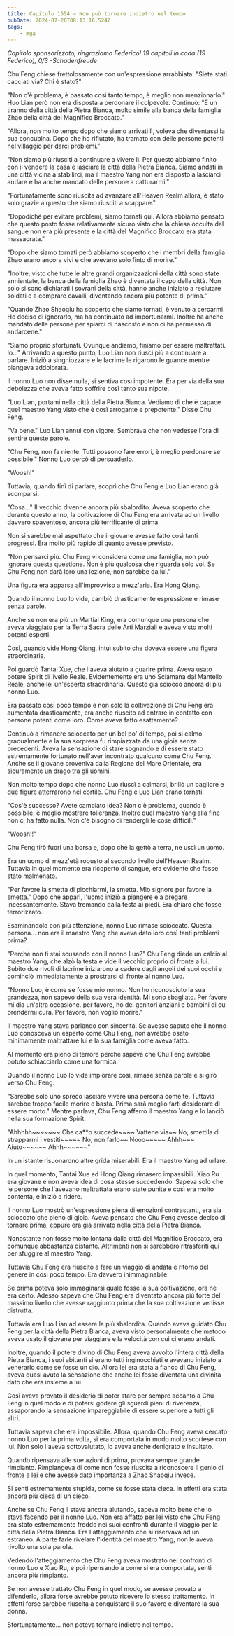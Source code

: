 ```yaml
---
title: Capitolo 1554 – Non può tornare indietro nel tempo
pubDate: 2024-07-26T08:13:16.524Z
tags:
    - mga
---
```



<em>Capitolo sponsorizzato, ringraziamo Federico!
19 capitoli in coda (19 Federico), 0/3
-Schadenfreude</em>


Chu Feng chiese frettolosamente con un'espressione arrabbiata: "Siete stati cacciati via? Chi è stato?"


"Non c'è problema, è passato così tanto tempo, è meglio non menzionarlo." Huo Lian però non era disposta a perdonare il colpevole. Continuò: "È un tiranno della città della Pietra Bianca, molto simile alla banca della famiglia Zhao della città del Magnifico Broccato."


"Allora, non molto tempo dopo che siamo arrivati lì, voleva che diventassi la sua concubina. Dopo che ho rifiutato, ha tramato con delle persone potenti nel villaggio per darci problemi."


"Non siamo più riusciti a continuare a vivere lì. Per questo abbiamo finito con il vendere la casa e lasciare la città della Pietra Bianca. Siamo andati in una città vicina a stabilirci, ma il maestro Yang non era disposto a lasciarci andare e ha anche mandato delle persone a catturarmi."


"Fortunatamente sono riuscita ad avanzare all'Heaven Realm allora, è stato solo grazie a questo che siamo riusciti a scappare."


"Dopodiché per evitare problemi, siamo tornati qui. Allora abbiamo pensato che questo posto fosse relativamente sicuro visto che la chiesa occulta del sangue non era più presente e la città del Magnifico Broccato era stata massacrata."


"Dopo che siamo tornati però abbiamo scoperto che i membri della famiglia Zhao erano ancora vivi e che avevano solo finto di morire."


"Inoltre, visto che tutte le altre grandi organizzazioni della città sono state annientate, la banca della famiglia Zhao è diventata il capo della città. Non solo si sono dichiarati i sovrani della città, hanno anche iniziato a reclutare soldati e a comprare cavalli, diventando ancora più potente di prima."


"Quando Zhao Shaoqiu ha scoperto che siamo tornati, è venuto a cercarmi. Ho deciso di ignorarlo, ma ha continuato ad importunarmi. Inoltre ha anche mandato delle persone per spiarci di nascosto e non ci ha permesso di andarcene."


"Siamo proprio sfortunati. Ovunque andiamo, finiamo per essere maltrattati. Io..." Arrivando a questo punto, Luo Lian non riuscì più a continuare a parlare. Iniziò a singhiozzare e le lacrime le rigarono le guance mentre piangeva addolorata.


Il nonno Luo non disse nulla, si sentiva così impotente. Era per via della sua debolezza che aveva fatto soffrire così tanto sua nipote.


"Luo Lian, portami nella città della Pietra Bianca. Vediamo di che è capace quel maestro Yang visto che è così arrogante e prepotente." Disse Chu Feng.


"Va bene." Luo Lian annuì con vigore. Sembrava che non vedesse l'ora di sentire queste parole.


"Chu Feng, non fa niente. Tutti possono fare errori, è meglio perdonare se possibile." Nonno Luo cercò di persuaderlo.


"Woosh!"


Tuttavia, quando finì di parlare, scoprì che Chu Feng e Luo Lian erano già scomparsi.


"Cosa..." Il vecchio divenne ancora più sbalordito. Aveva scoperto che durante questo anno, la coltivazione di Chu Feng era arrivata ad un livello davvero spaventoso, ancora più terrificante di prima.


Non si sarebbe mai aspettato che il giovane avesse fatto così tanti progressi. Era molto più rapido di quanto avesse previsto.


"Non pensarci più. Chu Feng vi considera come una famiglia, non può ignorare questa questione. Non è più qualcosa che riguarda solo voi. Se Chu Feng non darà loro una lezione, non sarebbe da lui."


Una figura era apparsa all'improvviso a mezz'aria. Era Hong Qiang.


Quando il nonno Luo lo vide, cambiò drasticamente espressione e rimase senza parole.


Anche se non era più un Martial King, era comunque una persona che aveva viaggiato per la Terra Sacra delle Arti Marziali e aveva visto molti potenti esperti.


Così, quando vide Hong Qiang, intuì subito che doveva essere una figura straordinaria.


Poi guardò Tantai Xue, che l'aveva aiutato a guarire prima. Aveva usato potere Spirit di livello Reale. Evidentemente era uno Sciamana dal Mantello Reale, anche lei un'esperta straordinaria. Questo già scioccò ancora di più nonno Luo.


Era passato così poco tempo e non solo la coltivazione di Chu Feng era aumentata drasticamente, era anche riuscito ad entrare in contatto con persone potenti come loro. Come aveva fatto esattamente?


Continuò a rimanere scioccato per un bel po' di tempo, poi si calmò gradualmente e la sua sorpresa fu rimpiazzata da una gioia senza precedenti. Aveva la sensazione di stare sognando e di essere stato estremamente fortunato nell'aver incontrato qualcuno come Chu Feng. Anche se il giovane proveniva dalla Regione del Mare Orientale, era sicuramente un drago tra gli uomini.


Non molto tempo dopo che nonno Luo riuscì a calmarsi, brillò un bagliore e due figure atterrarono nel cortile. Chu Feng e Luo Lian erano tornati.


"Cos'è successo? Avete cambiato idea? Non c'è problema, quando è possibile, è meglio mostrare tolleranza. Inoltre quel maestro Yang alla fine non ci ha fatto nulla. Non c'è bisogno di rendergli le cose difficili."


"Woosh!!"


Chu Feng tirò fuori una borsa e, dopo che la gettò a terra, ne uscì un uomo.


Era un uomo di mezz'età robusto al secondo livello dell'Heaven Realm. Tuttavia in quel momento era ricoperto di sangue, era evidente che fosse stato malmenato.


"Per favore la smetta di picchiarmi, la smetta. Mio signore per favore la smetta." Dopo che apparì, l'uomo iniziò a piangere e a pregare incessantemente. Stava tremando dalla testa ai piedi. Era chiaro che fosse terrorizzato.


Esaminandolo con più attenzione, nonno Luo rimase scioccato. Questa persona... non era il maestro Yang che aveva dato loro così tanti problemi prima?


"Perché non ti stai scusando con il nonno Luo?" Chu Feng diede un calcio al maestro Yang, che alzò la testa e vide il vecchio proprio di fronte a lui. Subito due rivoli di lacrime iniziarono a cadere dagli angoli dei suoi occhi e cominciò immediatamente a prostrarsi di fronte al nonno Luo.


"Nonno Luo, è come se fosse mio nonno. Non ho riconosciuto la sua grandezza, non sapevo della sua vera identità. Mi sono sbagliato. Per favore mi dia un'altra occasione. per favore, ho dei genitori anziani e bambini di cui prendermi cura. Per favore, non voglio morire."




Il maestro Yang stava parlando con sincerità. Se avesse saputo che il nonno Luo conosceva un esperto come Chu Feng, non avrebbe osato minimamente maltrattare lui e la sua famiglia come aveva fatto.


Al momento era pieno di terrore perché sapeva che Chu Feng avrebbe potuto schiacciarlo come una formica.


Quando il nonno Luo lo vide implorare così, rimase senza parole e si girò verso Chu Feng.


"Sarebbe solo uno spreco lasciare vivere una persona come te. Tuttavia sarebbe troppo facile morire e basta. Prima sarà meglio farti desiderare di essere morto." Mentre parlava, Chu Feng afferrò il maestro Yang e lo lanciò nella sua formazione Spirit.


"Ahhhhh~~~~~~~ Che ca**o succede~~~~ Vattene via~~ No, smettila di strapparmi i vestiti~~~~~ No, non farlo~~ Nooo~~~~~ Ahhh~~~ Aiuto~~~~~~ Ahhh~~~~~~"


In un istante risuonarono altre grida miserabili. Era il maestro Yang ad urlare.


In quel momento, Tantai Xue ed Hong Qiang rimasero impassibili. Xiao Ru era giovane e non aveva idea di cosa stesse succedendo. Sapeva solo che le persone che l'avevano maltrattata erano state punite e così era molto contenta, e iniziò a ridere.


Il nonno Luo mostrò un'espressione piena di emozioni contrastanti, era sia scioccato che pieno di gioia. Aveva pensato che Chu Feng avesse deciso di tornare prima, eppure era già arrivato nella città della Pietra Bianca.


Nonostante non fosse molto lontana dalla città del Magnifico Broccato, era comunque abbastanza distante. Altrimenti non si sarebbero ritrasferiti qui per sfuggire al maestro Yang.


Tuttavia Chu Feng era riuscito a fare un viaggio di andata e ritorno del genere in così poco tempo. Era davvero inimmaginabile.


Se prima poteva solo immaginarsi quale fosse la sua coltivazione, ora ne era certo. Adesso sapeva che Chu Feng era diventato ancora più forte del massimo livello che avesse raggiunto prima che la sua coltivazione venisse distrutta.


Tuttavia era Luo Lian ad essere la più sbalordita. Quando aveva guidato Chu Feng per la città della Pietra Bianca, aveva visto personalmente che metodo aveva usato il giovane per viaggiare e la velocità con cui ci erano andati.


Inoltre, quando il potere divino di Chu Feng aveva avvolto l'intera città della Pietra Bianca, i suoi abitanti si erano tutti inginocchiati e avevano iniziato a venerarlo come se fosse un dio. Allora lei era stata a fianco di Chu Feng, aveva quasi avuto la sensazione che anche lei fosse diventata una divinità dato che era insieme a lui.


Così aveva provato il desiderio di poter stare per sempre accanto a Chu Feng in quel modo e di potersi godere gli sguardi pieni di riverenza, assaporando la sensazione impareggiabile di essere superiore a tutti gli altri.


Tuttavia sapeva che era impossibile. Allora, quando Chu Feng aveva cercato nonno Luo per la prima volta, si era comportata in modo molto scortese con lui. Non solo l'aveva sottovalutato, lo aveva anche denigrato e insultato.


Quando ripensava alle sue azioni di prima, provava sempre grande rimpianto. Rimpiangeva di come non fosse riuscita a riconoscere il genio di fronte a lei e che avesse dato importanza a Zhao Shaoqiu invece.


Si sentì estremamente stupida, come se fosse stata cieca. In effetti era stata ancora più cieca di un cieco.


Anche se Chu Feng li stava ancora aiutando, sapeva molto bene che lo stava facendo per il nonno Luo. Non era affatto per lei visto che Chu Feng era stato estremamente freddo nei suoi confronti durante il viaggio per la città della Pietra Bianca. Era l'atteggiamento che si riservava ad un estraneo. A parte farle rivelare l'identità del maestro Yang, non le aveva rivolto una sola parola.


Vedendo l'atteggiamento che Chu Feng aveva mostrato nei confronti di nonno Luo e Xiao Ru, e poi ripensando a come si era comportata, sentì ancora più rimpianto.


Se non avesse trattato Chu Feng in quel modo, se avesse provato a difenderlo, allora forse avrebbe potuto ricevere lo stesso trattamento. In effetti forse sarebbe riuscita a conquistare il suo favore e diventare la sua donna.


Sfortunatamente... non poteva tornare indietro nel tempo.
                                


                                



